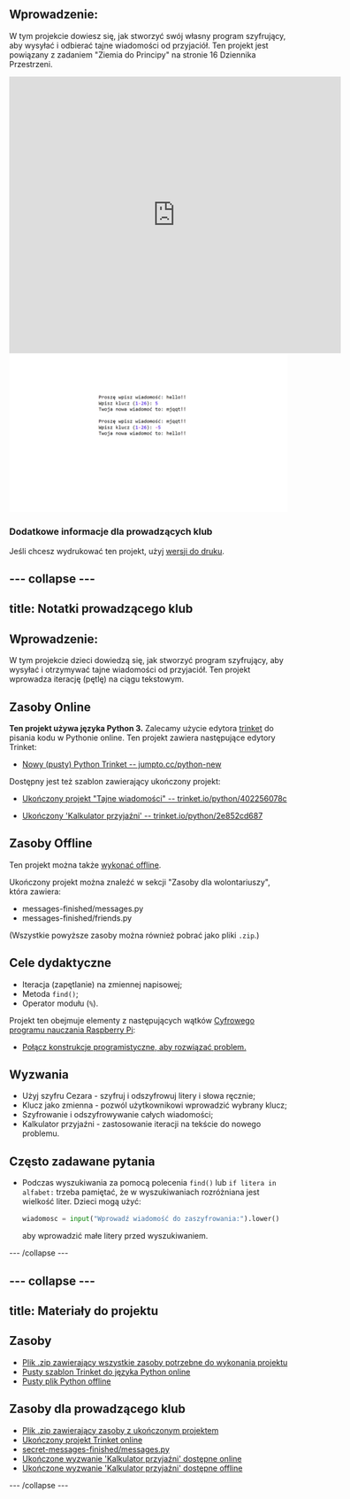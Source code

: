 ## Wprowadzenie:

W tym projekcie dowiesz się, jak stworzyć swój własny program szyfrujący, aby wysyłać i odbierać tajne wiadomości od przyjaciół. Ten projekt jest powiązany z zadaniem "Ziemia do Principy" na stronie 16 Dziennika Przestrzeni.

<div class="trinket">
  <iframe src="https://trinket.io/embed/python/402256078c?outputOnly=true&start=result" width="600" height="500" frameborder="0" marginwidth="0" marginheight="0" allowfullscreen>
  </iframe>
  <img src="images/messages-finished.png">
</div>

### Dodatkowe informacje dla prowadzących klub

Jeśli chcesz wydrukować ten projekt, użyj [wersji do druku](https://projects.raspberrypi.org/en/projects/secret-messages/print).

## \--- collapse \---

## title: Notatki prowadzącego klub

## Wprowadzenie:

W tym projekcie dzieci dowiedzą się, jak stworzyć program szyfrujący, aby wysyłać i otrzymywać tajne wiadomości od przyjaciół. Ten projekt wprowadza iterację (pętlę) na ciągu tekstowym.

## Zasoby Online

**Ten projekt używa języka Python 3.** Zalecamy użycie edytora [trinket](https://trinket.io/) do pisania kodu w Pythonie online. Ten projekt zawiera następujące edytory Trinket:

* [Nowy (pusty) Python Trinket -- jumpto.cc/python-new](http://jumpto.cc/python-new)

Dostępny jest też szablon zawierający ukończony projekt:

* [Ukończony projekt "Tajne wiadomości" -- trinket.io/python/402256078c](https://trinket.io/python/402256078c)

* [Ukończony 'Kalkulator przyjaźni' -- trinket.io/python/2e852cd687](https://trinket.io/python/2e852cd687)

## Zasoby Offline

Ten projekt można także [wykonać offline](https://www.codeclubprojects.org/en-GB/resources/python-working-offline/).

Ukończony projekt można znaleźć w sekcji "Zasoby dla wolontariuszy", która zawiera:

* messages-finished/messages.py
* messages-finished/friends.py

(Wszystkie powyższe zasoby można również pobrać jako pliki `.zip`.)

## Cele dydaktyczne

* Iteracja (zapętlanie) na zmiennej napisowej;
* Metoda `find()`;
* Operator modułu (`%`).

Projekt ten obejmuje elementy z następujących wątków [Cyfrowego programu nauczania Raspberry Pi](http://rpf.io/curriculum):

* [Połącz konstrukcje programistyczne, aby rozwiązać problem.](https://www.raspberrypi.org/curriculum/programming/builder)

## Wyzwania

* Użyj szyfru Cezara - szyfruj i odszyfrowuj litery i słowa ręcznie;
* Klucz jako zmienna - pozwól użytkownikowi wprowadzić wybrany klucz;
* Szyfrowanie i odszyfrowywanie całych wiadomości;
* Kalkulator przyjaźni - zastosowanie iteracji na tekście do nowego problemu.

## Często zadawane pytania

* Podczas wyszukiwania za pomocą polecenia `find()` lub `if litera in alfabet:` trzeba pamiętać, że w wyszukiwaniach rozróżniana jest wielkość liter. Dzieci mogą użyć:
    
    ```python
    wiadomosc = input("Wprowadź wiadomość do zaszyfrowania:").lower()
    ```
    
    aby wprowadzić małe litery przed wyszukiwaniem.

\--- /collapse \---

## \--- collapse \---

## title: Materiały do projektu

## Zasoby

* [Plik .zip zawierający wszystkie zasoby potrzebne do wykonania projektu](resources/secret-messages-project-resources.zip)
* [Pusty szablon Trinket do języka Python online](http://jumpto.cc/python-new)
* [Pusty plik Python offline](resources/new-new.py)

## Zasoby dla prowadzącego klub

* [Plik .zip zawierający zasoby z ukończonym projektem](resources/secret-messages-volunteer-resources.zip)
* [Ukończony projekt Trinket online](https://trinket.io/python/402256078c)
* [secret-messages-finished/messages.py](resources/secret-messages-finished-messages.py)
* [Ukończone wyzwanie 'Kalkulator przyjaźni' dostępne online](https://trinket.io/python/2e852cd687)
* [Ukończone wyzwanie 'Kalkulator przyjaźni' dostępne offline](resources/friendship-calculator-finished-friends.py)

\--- /collapse \---